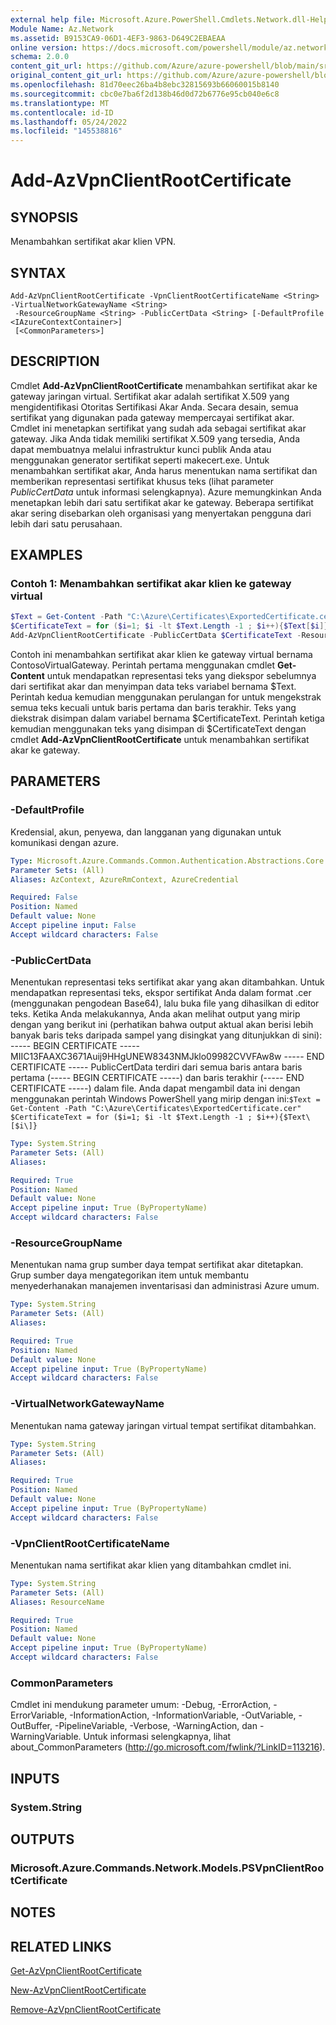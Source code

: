```yaml
---
external help file: Microsoft.Azure.PowerShell.Cmdlets.Network.dll-Help.xml
Module Name: Az.Network
ms.assetid: B9153CA9-06D1-4EF3-9863-D649C2EBAEAA
online version: https://docs.microsoft.com/powershell/module/az.network/add-azvpnclientrootcertificate
schema: 2.0.0
content_git_url: https://github.com/Azure/azure-powershell/blob/main/src/Network/Network/help/Add-AzVpnClientRootCertificate.md
original_content_git_url: https://github.com/Azure/azure-powershell/blob/main/src/Network/Network/help/Add-AzVpnClientRootCertificate.md
ms.openlocfilehash: 81d70eec26ba4b8ebc32815693b66060015b8140
ms.sourcegitcommit: cbc0e7ba6f2d138b46d0d72b6776e95cb040e6c8
ms.translationtype: MT
ms.contentlocale: id-ID
ms.lasthandoff: 05/24/2022
ms.locfileid: "145538816"
---
```

# Add-AzVpnClientRootCertificate

## SYNOPSIS
Menambahkan sertifikat akar klien VPN.

## SYNTAX

```
Add-AzVpnClientRootCertificate -VpnClientRootCertificateName <String> -VirtualNetworkGatewayName <String>
 -ResourceGroupName <String> -PublicCertData <String> [-DefaultProfile <IAzureContextContainer>]
 [<CommonParameters>]
```

## DESCRIPTION
Cmdlet **Add-AzVpnClientRootCertificate** menambahkan sertifikat akar ke gateway jaringan virtual.
Sertifikat akar adalah sertifikat X.509 yang mengidentifikasi Otoritas Sertifikasi Akar Anda.
Secara desain, semua sertifikat yang digunakan pada gateway mempercayai sertifikat akar.
Cmdlet ini menetapkan sertifikat yang sudah ada sebagai sertifikat akar gateway.
Jika Anda tidak memiliki sertifikat X.509 yang tersedia, Anda dapat membuatnya melalui infrastruktur kunci publik Anda atau menggunakan generator sertifikat seperti makecert.exe.
Untuk menambahkan sertifikat akar, Anda harus menentukan nama sertifikat dan memberikan representasi sertifikat khusus teks (lihat parameter *PublicCertData* untuk informasi selengkapnya).
Azure memungkinkan Anda menetapkan lebih dari satu sertifikat akar ke gateway.
Beberapa sertifikat akar sering disebarkan oleh organisasi yang menyertakan pengguna dari lebih dari satu perusahaan.

## EXAMPLES

### Contoh 1: Menambahkan sertifikat akar klien ke gateway virtual
```powershell
$Text = Get-Content -Path "C:\Azure\Certificates\ExportedCertificate.cer"
$CertificateText = for ($i=1; $i -lt $Text.Length -1 ; $i++){$Text[$i]}
Add-AzVpnClientRootCertificate -PublicCertData $CertificateText -ResourceGroupName "ContosoResourceGroup" -VirtualNetworkGatewayName "ContosoVirtualGateway" -VpnClientRootCertificateName "ContosoClientRootCertificate"
```

Contoh ini menambahkan sertifikat akar klien ke gateway virtual bernama ContosoVirtualGateway.
Perintah pertama menggunakan cmdlet **Get-Content** untuk mendapatkan representasi teks yang diekspor sebelumnya dari sertifikat akar dan menyimpan data teks variabel bernama $Text.
Perintah kedua kemudian menggunakan perulangan for untuk mengekstrak semua teks kecuali untuk baris pertama dan baris terakhir.
Teks yang diekstrak disimpan dalam variabel bernama $CertificateText.
Perintah ketiga kemudian menggunakan teks yang disimpan di $CertificateText dengan cmdlet **Add-AzVpnClientRootCertificate** untuk menambahkan sertifikat akar ke gateway.

## PARAMETERS

### -DefaultProfile
Kredensial, akun, penyewa, dan langganan yang digunakan untuk komunikasi dengan azure.

```yaml
Type: Microsoft.Azure.Commands.Common.Authentication.Abstractions.Core.IAzureContextContainer
Parameter Sets: (All)
Aliases: AzContext, AzureRmContext, AzureCredential

Required: False
Position: Named
Default value: None
Accept pipeline input: False
Accept wildcard characters: False
```

### -PublicCertData
Menentukan representasi teks sertifikat akar yang akan ditambahkan.
Untuk mendapatkan representasi teks, ekspor sertifikat Anda dalam format .cer (menggunakan pengodean Base64), lalu buka file yang dihasilkan di editor teks.
Ketika Anda melakukannya, Anda akan melihat output yang mirip dengan yang berikut ini (perhatikan bahwa output aktual akan berisi lebih banyak baris teks daripada sampel yang disingkat yang ditunjukkan di sini): ----- BEGIN CERTIFICATE ----- MIIC13FAAXC3671Auij9HHgUNEW8343NMJklo09982CVVFAw8w ----- END CERTIFICATE ----- PublicCertData terdiri dari semua baris antara baris pertama (----- BEGIN CERTIFICATE -----) dan baris terakhir (----- END CERTIFICATE -----) dalam file.
Anda dapat mengambil data ini dengan menggunakan perintah Windows PowerShell yang mirip dengan ini:`$Text = Get-Content -Path "C:\Azure\Certificates\ExportedCertificate.cer"`
`$CertificateText = for ($i=1; $i -lt $Text.Length -1 ; $i++){$Text\[$i\]}`

```yaml
Type: System.String
Parameter Sets: (All)
Aliases:

Required: True
Position: Named
Default value: None
Accept pipeline input: True (ByPropertyName)
Accept wildcard characters: False
```

### -ResourceGroupName
Menentukan nama grup sumber daya tempat sertifikat akar ditetapkan.
Grup sumber daya mengategorikan item untuk membantu menyederhanakan manajemen inventarisasi dan administrasi Azure umum.

```yaml
Type: System.String
Parameter Sets: (All)
Aliases:

Required: True
Position: Named
Default value: None
Accept pipeline input: True (ByPropertyName)
Accept wildcard characters: False
```

### -VirtualNetworkGatewayName
Menentukan nama gateway jaringan virtual tempat sertifikat ditambahkan.

```yaml
Type: System.String
Parameter Sets: (All)
Aliases:

Required: True
Position: Named
Default value: None
Accept pipeline input: True (ByPropertyName)
Accept wildcard characters: False
```

### -VpnClientRootCertificateName
Menentukan nama sertifikat akar klien yang ditambahkan cmdlet ini.

```yaml
Type: System.String
Parameter Sets: (All)
Aliases: ResourceName

Required: True
Position: Named
Default value: None
Accept pipeline input: True (ByPropertyName)
Accept wildcard characters: False
```

### CommonParameters
Cmdlet ini mendukung parameter umum: -Debug, -ErrorAction, -ErrorVariable, -InformationAction, -InformationVariable, -OutVariable, -OutBuffer, -PipelineVariable, -Verbose, -WarningAction, dan -WarningVariable. Untuk informasi selengkapnya, lihat about_CommonParameters (http://go.microsoft.com/fwlink/?LinkID=113216).

## INPUTS

### System.String

## OUTPUTS

### Microsoft.Azure.Commands.Network.Models.PSVpnClientRootCertificate

## NOTES

## RELATED LINKS

[Get-AzVpnClientRootCertificate](./Get-AzVpnClientRootCertificate.md)

[New-AzVpnClientRootCertificate](./New-AzVpnClientRootCertificate.md)

[Remove-AzVpnClientRootCertificate](./Remove-AzVpnClientRootCertificate.md)



